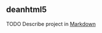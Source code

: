 ## deanhtml5

TODO Describe project in
[Markdown](http://warpedvisions.org/projects/markdown-cheat-sheet.md)
